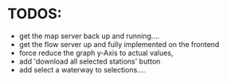 # TODOS:

- get the map server back up and running....
- get the flow server up and fully implemented on the frontend
- force reduce the graph y-Axis to actual values,
- add 'download all selected stations' button
- add select a waterway to selections....
